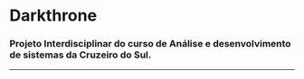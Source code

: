 # Darkthrone
### Projeto Interdisciplinar do curso de Análise e desenvolvimento de sistemas da Cruzeiro do Sul.
--------------
